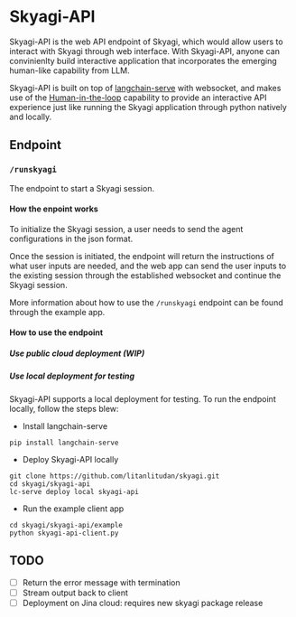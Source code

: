 # Skyagi-API

Skyagi-API is the web API endpoint of Skyagi, which would allow users to interact with Skyagi through web interface. With Skyagi-API, anyone can convinienlty build interactive application that incorporates the emerging human-like capability from LLM.

Skyagi-API is built on top of [langchain-serve](https://github.com/jina-ai/langchain-serve/tree/main) with websocket, and makes use of the [Human-in-the-loop](https://github.com/jina-ai/langchain-serve/tree/main/examples/websockets/hitl) capability to provide an interactive API experience just like running the Skyagi application through python natively and locally.

## Endpoint

### `/runskyagi`
The endpoint to start a Skyagi session.

#### How the enpoint works

To initialize the Skyagi session, a user needs to send the agent configurations in the json format.

Once the session is initiated, the endpoint will return the instructions of what user inputs are needed, and the web app can send the user inputs to the existing session through the established websocket and continue the Skyagi session.

More information about how to use the `/runskyagi` endpoint can be found through the example app.

#### How to use the endpoint 

##### Use public cloud deployment (WIP)

##### Use local deployment for testing

Skyagi-API supports a local deployment for testing. To run the endpoint locally, follow the steps blew:
* Install langchain-serve
```
pip install langchain-serve
```
* Deploy Skyagi-API locally
```
git clone https://github.com/litanlitudan/skyagi.git
cd skyagi/skyagi-api
lc-serve deploy local skyagi-api
```
* Run the example client app
```
cd skyagi/skyagi-api/example
python skyagi-api-client.py
```

## TODO
- [ ] Return the error message with termination
- [ ] Stream output back to client
- [ ] Deployment on Jina cloud: requires new skyagi package release